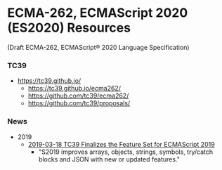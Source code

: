 
ECMA-262, ECMAScript 2020 (ES2020) Resources
====
(Draft ECMA-262, ECMAScript® 2020 Language Specification)


### TC39
* https://tc39.github.io/
  * https://tc39.github.io/ecma262/
  * https://github.com/tc39/ecma262/
  * https://github.com/tc39/proposals/


### News
* 2019
  * [2019-03-18 TC39 Finalizes the Feature Set for ECMAScript 2019](https://www.infoq.com/news/2019/03/ES2019-feature-set-released)
    * "S2019 improves arrays, objects, strings, symbols, try/catch blocks and JSON with new or updated features."
